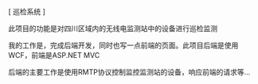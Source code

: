 [ 巡检系统 ] 

此项目的功能是对四川区域内的无线电监测站中的设备进行巡检监测

我的工作是，完成后端开发，同时也写一点前端的页面。此项目后端是使用WCF，前端是ASP.NET MVC

后端的主要工作是使用RMTP协议控制监控监测站的设备，响应前端的请求等...
